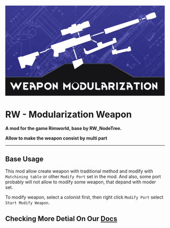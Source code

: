 ![Preview](About/Preview.png "Preview")
# RW - Modularization Weapon
**A mod for the game Rimworld, base by RW_NodeTree.**

**Allow to make the weapon consist by multi part**


---
## Base Usage

This mod allow create weapon with traditional method and modify with `Matchining table` or other `Modify Port` set in the mod. And also, some port probably will not allow to modify some weapon, that depand with moder set.

To modify weapon, select a colonist first, then right click `Modify Port` select `Start Modify Weapon`.

## Checking More Detial On Our [Docs](https://rw-nodetree.github.io/RW_ModularizationWeapon/docs/)

